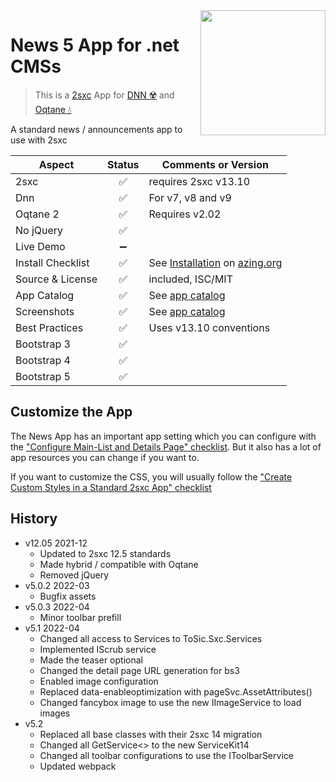 <image src="app-icon.png" align="right" width="200px">

# News 5 App for .net CMSs

> This is a [2sxc](https://2sxc.org) App for [DNN ☢️](https://www.dnnsoftware.com/) and [Oqtane 💧](https://www.oqtane.org/)

A standard news / announcements app to use with 2sxc

| Aspect              | Status | Comments or Version |
| ------------------- | :----: | ------------------- |
| 2sxc                | ✅    | requires 2sxc v13.10
| Dnn                 | ✅    | For v7, v8 and v9
| Oqtane 2            | ✅    | Requires v2.02
| No jQuery           | ✅    | 
| Live Demo           | ➖    |
| Install Checklist   | ✅    | See [Installation](https://azing.org/2sxc/r/Ro8wsQG3) on [azing.org](https://azing.org/2sxc)
| Source & License    | ✅    | included, ISC/MIT
| App Catalog         | ✅    | See [app catalog](https://2sxc.org/en/apps/app/news-app-v5-hybrid-for-dnn-and-oqtane)
| Screenshots         | ✅    | See [app catalog](https://2sxc.org/en/apps/app/news-app-v5-hybrid-for-dnn-and-oqtane)
| Best Practices      | ✅    | Uses v13.10 conventions
| Bootstrap 3         | ✅    | 
| Bootstrap 4         | ✅    | 
| Bootstrap 5         | ✅    | 

## Customize the App

The News App has an important app setting which you can configure with the ["Configure Main-List and Details Page" checklist](https://azing.org/2sxc/r/SGLKKOiE). But it also has a lot of app resources you can change if you want to.

If you want to customize the CSS, you will usually follow the ["Create Custom Styles in a Standard 2sxc App" checklist](https://azing.org/2sxc/r/gg_aB9FD)

## History

* v12.05 2021-12
  * Updated to 2sxc 12.5 standards
  * Made hybrid / compatible with Oqtane
  * Removed jQuery
* v5.0.2 2022-03
  * Bugfix assets
* v5.0.3 2022-04
  * Minor toolbar prefill
* v5.1 2022-04 
  * Changed all access to Services to ToSic.Sxc.Services
  * Implemented IScrub service
  * Made the teaser optional
  * Changed the detail page URL generation for bs3
  * Enabled image configuration
  * Replaced data-enableoptimization with pageSvc.AssetAttributes()
  * Changed fancybox image to use the new IImageService to load images
* v5.2
  * Replaced all base classes with their 2sxc 14 migration
  * Changed all GetService<> to the new ServiceKit14
  * Changed all toolbar configurations to use the IToolbarService
  * Updated webpack